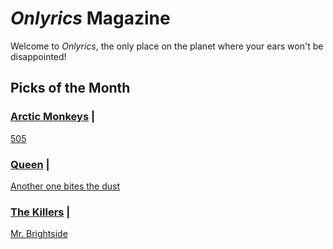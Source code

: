 # _Onlyrics_ Magazine

Welcome to _Onlyrics_, the only place on the planet where your ears won't be disappointed!



## Picks of the Month

### [Arctic Monkeys](/writer/arctic_monkeys.md) |

[505](song/feb/505.md)

### [Queen](writer/queen.md) |

[Another one bites the dust](song/feb/Another_one_bites_the_dust.md)

### [The Killers](writer/the_killers) |

[Mr. Brightside](song/jan/mr_brightside.md)
